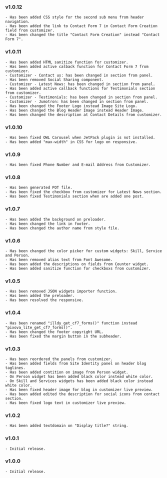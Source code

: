 ### v1.0.12
	- Has been added CSS style for the second sub menu from header navigation.
	- Has been added the link to Contact Form 7 in Contact Form Creation field from customizer.
	- Has been changed the title "Contact Form Creation" instead "Contact Form 7".

### v1.0.11
	- Has been added HTML sanitize function for customizer.
	- Has been added active calback function for Contact Form 7 from customizer.
	- Customizer - Contact us: has been changed in section from panel.
	- Has been removed Social Sharing component.
	- Customizer - Latest News: has been changed in section from panel.
	- Has been added active callback functions for Testimonials section from customizer.
	- Customizer - Testimonials: has been changed in section from panel.
	- Customizer - Jumotron: has been changed in section from panel.
	- Has been changed the Footer Logo instead Image Site Logo.
	- Has been changed the Blog Header Image instead Header Image.
	- Has been changed the description at Contact Details from customizer.

### v1.0.10
	- Has been fixed OWL Carousel when JetPack plugin is not installed.
	- Has been added "max-width" in CSS for logo on responsive. 

### v1.0.9
	- Has been fixed Phone Number and E-mail Address from Customizer.

### v1.0.8
	- Has been generated POT file.
	- Has been fixed the checkbox from customizer for Latest News section.
	- Has been fixed Testimonials section when are added one post.

### v1.0.7
	- Has been added the background on preloader.
	- Has been changed the link in footer.
	- Has been changed the author name from style file.

### v1.0.6
	- Has been changed the color picker for custom widgets: Skill, Service and Person.
	- Has been removed alias text from Font Awesome.
	- Has been added the descriptions on fields from Counter widget.
	- Has been added sanitize function for checkboxs from customizer.

### v1.0.5
	- Has been removed JSON widgets importer function.
	- Has been added the preloader.
	- Has been resolved the responsive.

### v1.0.4
	- Has been renamed "illdy_get_cf7_forms()" function instead "pixova_lite_get_cf7_forms()".
	- Has been changed the footer copyright URL.
	- Has been fixed the margin button in the subheader.

### v1.0.3
	- Has been reordered the panels from customizer.
	- Has been added fields from Site Identity panel on header blog taglines.
	- Has been added contition on image from Person widget.
	- On Person widget has been added black color instead white color.
	- On Skill and Services widgets has been added black color instead white color.
	- Has been fixed header image for blog in customizer live preview.
	- Has been added edited the description for social icons from contact section.
	- Has been fixed logo text in customizer live preview.

### v1.0.2
	- Has been added textdomain on "Display title?" string.

### v1.0.1
	- Initial release.

### v1.0.0
	- Initial release.
